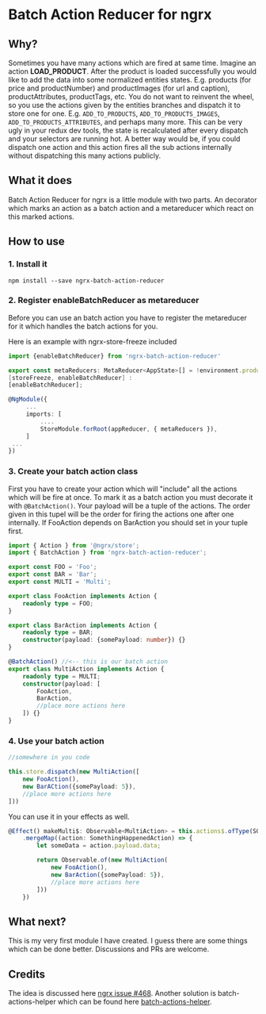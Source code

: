 
# Batch Action Reducer for ngrx

## Why?

Sometimes you have many actions which are fired at same time. Imagine an action **LOAD_PRODUCT**. After the product is loaded successfully you would like to add the data into some normalized entities states. E.g. products (for price and productNumber) and productImages (for url and caption), productAttributes, productTags, etc. You do not want to reinvent the wheel, so you use the actions given by the entities branches and dispatch it to store one for one. E.g. `ADD_TO_PRODUCTS`, `ADD_TO_PRODUCTS_IMAGES`, `ADD_TO_PRODUCTS_ATTRIBUTES`, and perhaps many more. This can be very ugly in your redux dev tools, the state is recalculated after every dispatch and your selectors are running hot. A better way would be, if you could dispatch one action and this action fires all the sub actions internally without dispatching this many actions publicly.

## What it does
Batch Action Reducer for ngrx is a little module with two parts. An decorator which marks an action as a batch action and a metareducer which react on this marked actions.

## How to use

### 1. Install it
```
npm install --save ngrx-batch-action-reducer
```

### 2. Register enableBatchReducer as metareducer

Before you can use an batch action you have to register the metareducer for it which handles the batch actions for you.

Here is an example with ngrx-store-freeze included

```typescript
import {enableBatchReducer} from 'ngrx-batch-action-reducer'

export const metaReducers: MetaReducer<AppState>[] = !environment.production ?
[storeFreeze, enableBatchReducer] :
[enableBatchReducer];

@NgModule({
     ...
     imports: [
         ....
         StoreModule.forRoot(appReducer, { metaReducers }),
     ]
 ...
})
```

### 3. Create your batch action class

First you have to create your action which will "include" all the actions which will be fire at once. To mark it as a batch action you must decorate it with `@BatchAction()`. Your payload will be a tuple of the actions. The order given in this tupel will be the order for firing the actions one after one internally. If FooAction depends on BarAction you should set in your tuple first.


```typescript
import { Action } from '@ngrx/store';
import { BatchAction } from 'ngrx-batch-action-reducer';

export const FOO = 'Foo';
export const BAR = 'Bar';
export const MULTI = 'Multi';

export class FooAction implements Action {
    readonly type = FOO;
}

export class BarAction implements Action {
    readonly type = BAR;
    constructor(payload: {somePayload: number}) {}
}

@BatchAction() //<-- this is our batch action
export class MultiAction implements Action {
    readonly type = MULTI;
    constructor(payload: [
        FooAction, 
        BarAction,
        //place more actions here
    ]) {}
}

```

### 4. Use your batch action
```typescript
//somewhere in you code

this.store.dispatch(new MultiAction([
    new FooAction(), 
    new BarACtion({somePayload: 5}),
    //place more actions here
]))
```

You can use it in your effects as well.

```typescript
@Effect() makeMulti$: Observable<MultiAction> = this.actions$.ofType(SOMETHING_HAPPEND)
    .mergeMap((action: SomethingHappenedAction) => {
        let someData = action.payload.data;

        return Observable.of(new MultiAction(
            new FooAction(),
            new BarAction({somePayload: 5}),
            //place more actions here
        ]))
    })

```

## What next?

This is my very first module I have created. I guess there are some things which can be done better. Discussions and PRs are welcome.

## Credits
The idea is discussed here [ngrx issue #468](https://github.com/ngrx/platform/issues/468). Another solution is batch-actions-helper which can be found here [batch-actions-helper](https://gitlab.com/linagora/petals-cockpit/blob/master/frontend/src/app/shared/helpers/batch-actions.helper.ts).
